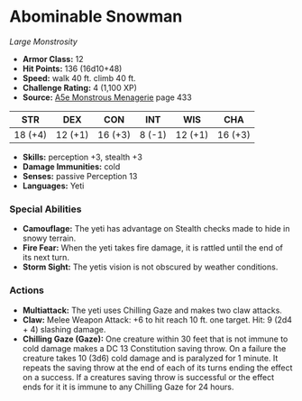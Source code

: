 # Abominable Snowman

*Large* *Monstrosity*

- **Armor Class:** 12
- **Hit Points:** 136 (16d10+48)
- **Speed:** walk 40 ft. climb 40 ft.
- **Challenge Rating:** 4 (1,100 XP)
- **Source:** [A5e Monstrous Menagerie](https://enpublishingrpg.com/products/level-up-monstrous-menagerie-a5e) page 433

| STR | DEX | CON | INT | WIS | CHA |
| --- | --- | --- | --- | --- | --- |
| 18 (+4) | 12 (+1) | 16 (+3) | 8 (-1) | 12 (+1) | 16 (+3) |

- **Skills:** perception +3, stealth +3
- **Damage Immunities:** cold
- **Senses:** passive Perception 13
- **Languages:** Yeti

### Special Abilities

- **Camouflage:** The yeti has advantage on Stealth checks made to hide in snowy terrain.
- **Fire Fear:** When the yeti takes fire damage, it is rattled until the end of its next turn.
- **Storm Sight:** The yetis vision is not obscured by weather conditions.

### Actions

- **Multiattack:** The yeti uses Chilling Gaze and makes two claw attacks.
- **Claw:** Melee Weapon Attack: +6 to hit  reach 10 ft.  one target. Hit: 9 (2d4 + 4) slashing damage.
- **Chilling Gaze (Gaze):** One creature within 30 feet that is not immune to cold damage makes a DC 13 Constitution saving throw. On a failure  the creature takes 10 (3d6) cold damage and is paralyzed for 1 minute. It repeats the saving throw at the end of each of its turns  ending the effect on a success. If a creatures saving throw is successful or the effect ends for it  it is immune to any Chilling Gaze for 24 hours.


